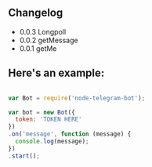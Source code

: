 ## Changelog

- 0.0.3 Longpoll
- 0.0.2 getMessage
- 0.0.1 getMe

## Here's an example:

```javascript

var Bot = require('node-telegram-bot');

var bot = new Bot({
  token: 'TOKEN HERE'
})
.on('message', function (message) {
  console.log(message);
})
.start();

```